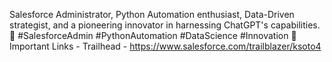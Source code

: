 Salesforce Administrator, Python Automation enthusiast, Data-Driven strategist, and a pioneering innovator in harnessing ChatGPT's capabilities. 🌟 #SalesforceAdmin #PythonAutomation #DataScience #Innovation 🚀
Important Links -
Trailhead - https://www.salesforce.com/trailblazer/ksoto4

